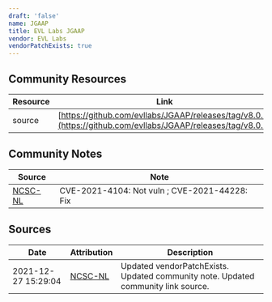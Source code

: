 ```yaml
---
draft: 'false'
name: JGAAP
title: EVL Labs JGAAP
vendor: EVL Labs
vendorPatchExists: true
---
```



## Community Resources
| Resource | Link |
| --- | --- |
| source | [https://github.com/evllabs/JGAAP/releases/tag/v8.0.2](https://github.com/evllabs/JGAAP/releases/tag/v8.0.2) |

## Community Notes
| Source | Note |
| --- | --- |
| [NCSC-NL](https://github.com/NCSC-NL/log4shell/blob/main/software/README.md) | CVE-2021-4104: Not vuln ; CVE-2021-44228: Fix </ul> |

## Sources
| Date | Attribution | Description |
| --- | --- | --- |
| 2021-12-27 15:29:04 | [NCSC-NL](https://github.com/NCSC-NL/log4shell/blob/main/software/README.md) | Updated vendorPatchExists. Updated community note. Updated community link source.  |
